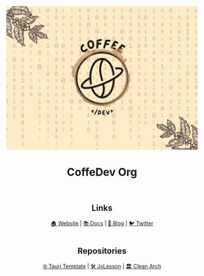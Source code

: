 ![CoffeDev - A organization from education position](/profile/img/Header.png)

<div align="center">
  <h1>CoffeDev Org</h1>
</div>

<div align="center">
  <strong></strong>
</div>

<div align="center">

</div>

<br>

<div align="center">
  <h2>Links</h1>
</div>

<div align="center">
  <a href="">🏠 Website</a>
  <span> | </span>
  <a href="">📚 Docs</a>
  <span> | </span>
  <a href="">📰 Blog</a>
  <span> | </span>
  <a href="">🐦 Twitter</a>
</div>

<br>

<div align="center">
  <h2>Repositories</h1>
</div>

<div align="center">
  <a href="https://github.com/">🌐 Tauri Template</a>
  <span>  |  </span>
  <a href="https://github.com/">🛠️ JsLesson</a>
  <span> | </span>
  <a href="https://github.com/">🏛 Clean Arch</a>
</div>